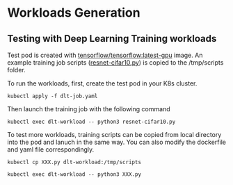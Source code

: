 # Workloads Generation

## Testing with Deep Learning Training workloads

Test pod is created with [tensorflow/tensorflow:latest-gpu](https://hub.docker.com/r/tensorflow/tensorflow) image. An example training job scripts ([resnet-cifar10.py]()) is copied to the /tmp/scripts folder.

To run the workloads, first, create the test pod in your K8s cluster.

```kubectl apply -f dlt-job.yaml``` 

Then launch the training job with the following command

```kubectl exec dlt-workload -- python3 resnet-cifar10.py```

To test more workloads, training scripts can be copied from local directory into the pod and lanuch in the same way. You can also modify the dockerfile and yaml file correspondingly.

```kubectl cp XXX.py dlt-workload:/tmp/scripts```

```kubectl exec dlt-workload -- python3 XXX.py```
